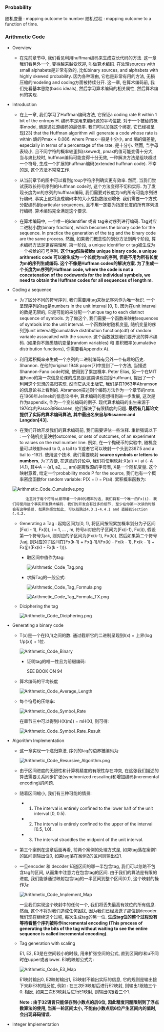### Probability ###
随机变量 : mapping outcome to number
随机过程 : mapping outcome to a function of time.


### Arithmetic Code ###

- Overview

	- 在先前章节中, 我们看见利用huffman编码来生成变长代码的方法. 这一章我们看另外一个, 变得越来越受欢迎, 叫做算术编码. 在处理sources with small alphabets是非常有效的, 比如binary sources, and alphabets with highly skewed probability. 因为各种理由, 它也是非常有用的方法,       无损压缩的modeling and coding方面被持续分开. 这一章, 在算术编码前, 我们先看基本思路(basic ideals), 然后学习算术编码的相关属性, 然后算术编码的实现.

- Introduction

	- 在上一章, 我们学习了Huffman编码方法, 它保证a coding rate R within 1 bit of the entropy H. 编码率是用来编码源的平均位数. 对于一个被给的概率model, 熵是通过源编码的最低率. 我们可以加强这个绑定. 它已经被呈现[23] that the Huffman algorithm will generate a code whose rate is within 熵的Pmax + 0.086. where Pmax一般是十分小, and 熵的偏差量, especially in terms of a percentage of the rate, 是十分小. 然而, 当字母表较小, 且不同字符的概率较歪斜(skewed), pmax的值可能变得十分大, 当与熵比较时, huffman编码可能变得十分无效, 一种解决方法是组块超过一个符号, 生成一个扩展的huffman编码(extended huffman code). 不幸的是, 这个方法不常常工作.  

	- 从当前章节的图中可以看到group字符序列确实更有效率. 然而, 当我们尝试获取长符号序列的Huffman code时, 这个方法变得不切和实际. 为了发现长度为m的序列的huffman编码, 我们需要对长度为m的所有可能序列进行编码, 事实上这将造成编码本的大小成指数级别增长. 我们需要一个方式.  分配编码到particular sequences, 且不用一定要为指定长度的所有序列进行编码. 算术编码完全满足这个要求. 

	- 在算术编码中, 一个唯一的identifier 或者 tag来对序列进行编码. Tag对应二进制小数(binary fraction), which becomes the binary code for the sequence. In practice the generation of the tag and the binary code are the same process. 然而, 如果我们概念性的划分方法到两个阶段, 算术编码方法是更容易理解. 第一阶段, a unique identifier or tag被生成为一个被给的符号序列. **这个tag然后被给a unique binary code. a unique arithmetic code 可以被生成为一个长度为m的序列, 但是不用为所有长度为m的序列生成编码. 这个不像是Huffman codes的解决方案. 为了生成一个长度为m序列的Huffman code, where the code is  not a concatenation of the codewords for the individual symbols, we need to obtain the Huffman codes for all sequences of length m.**  

- Coding a sequence
		
	- 为了区分不同的符号序列, 我们需要用tag来标记序列作为唯一标识. 一个呈现序列的tag是numbers in the unit interval [0, 1). 因为在unit interval的数是无限的, 它是可能的来分配一个unique tag to each distinct sequence of symbols. 为了做这个, 我们需要一个函数来映射sequences of symbols into the unit interval. 一个函数映射随机变量, 随机变量的序列到unit interval是cumulative distribution function(cdf) of random variable assocaited with the source. 这个函数就是我们要开发的算术编码. (如果你不熟悉随机变量(random variables) 和 累积概率(cumulative distribution functions), 你需要看Appendix A).

	- 利用累积概率来生成一个序列的二进制编码有另外一个有趣的历史. Shannon. 在他的original 1948 paper[7]中提到了一个方法, 当描述Shannon-Fano code时候, 使用到了累加概率. Peter Elias, 另一个在MIT里Fano的第一次信息论课的成员是(这类课也包括Huffman), 提出了一个利用这个思想的递归实现. 然而它从未出版它, 我们是在1963年Abramson的信息论书上看到的. Abramson描述则个编码方法作为一个章节的note. 在1968年Jelinek的信息论书中, 算术编码的思想得到进一步发展, 这次是作为appendix, 作为一个变长编码的例子. 现代算术编码的出生来源于1976年的Pasco和Rissanen, 他们解决了有限精度的问题. **最后有几篇论文提供了实际的算术编码算法, 其中最出名来自与Rissanen and Langdon[43].**

	- 在我们开始开发我们的算术编码前, 我们需要评估一些注释. 重新强调以下 : 一个随机变量映射outcomes, or sets of outcomes, of an experiment to values on the real number line. 例如, 在一个抛硬币的实验中, 随机变量可以映射head to 0, a tail to 1(或者它可以映射一个头到2367.5 and a tial to -192). 使用这个技术, 我们需要映射 **source symbols or letters to numbers**, 为了方便, 在这章的讨论中, 我们将使用映射:X(ai) = i    ai (- A  (4.1), 其中A = {a1, a2, ..., am}是离散源的字母表, X是一个随机变量. 这个映射意着, 给定一个probability mode P for the source, 我们也有一个概率密度函数for random variable: P(X = i) = P(ai).  累积概率函数为:

	![Arithmetic_Code_Cumulative.png](./Picture_Data_Compress/Arithmetic_Code_Cumulative.png)

			注意对于每个符号ai都带着一个非0的概率的话, 我们将有一个唯一的Fx(i). 我们将使用这个事实开发算术编码. 我们的开发会有过多的细节, 至少在你第一次读的时候会有这种感觉. 如果你感觉如此, 可以线跳过4.3.1-4.4.1 and 直接到Section 4.4.2.


	- Generating a Tag : 起始区间为[0, 1), 将区间按照累加概率划分为子区间 [Fx(i - 1), Fx(i)), i = 1, ... , m, 符号ai对应的子区间为[Fx(i-1), Fx(i)), 假设第一个符号为ak, 则对应的子区间为[Fx(k-1), Fx(k)), 然后如果第二个符号为aj, 则对应的子区间在[Fx(k-1) + Fx(j-1)/(Fx(k) - Fx(k - 1), Fx(k - 1) + Fx(j)/(Fx(k) - Fx(k - 1))). 

		- 取区间中值作为tag:

			![Arithmetic_Code_Tag.png](./Picture_Data_Compress/Arithmetic_Code_Tag.png)


		- 求解Tag的一般公式:


			![Arithmetic_Code_Tag_Formula.png](./Picture_Data_Compress/Arithmetic_Code_Tag_Formula.png)


			![Arithmetic_Code_Tag_Formula_TX.png](./Picture_Data_Compress/Arithmetic_Code_Tag_Formula_TX.png)



	- Diciphering the tag


		![Arithmetic_Code_Diciphering.png](./Picture_Data_Compress/Arithmetic_Code_Diciphering.png)

- Generating a binary code

	- T(x)是一个在[0,1)之间的数. 通过截断它的二进制呈现到l(x) = 上界(log 1/p(x)) + 1位.



		![Arithmetic_Code_Binary](./Picture_Data_Compress/Arithmetic_Code_Binary.png)	

		- 证明tag的唯一性且为前缀编码: 
			
			SEE BOOK ON 94

	- 算术编码的平均长度


		![Arithmetic_Code_Average_Length](./Picture_Data_Compress/Arithmetic_Code_Average_Length.png) 

	- 每个符号的压缩率:


		![Arithmetic_Code_Symbol_Rate](./Picture_Data_Compress/Arithmetic_Code_Symbol_Rate.png)

		在章节三中可以得到H(X(m)) = mH(X), 则可得:


		![Arithmetic_Code_Symbol_Rate_Result](./Picture_Data_Compress/Arithmetic_Code_Symbol_Rate_Result.png)

- Algorithm Implementation

	- 这一章实现一个递归算法, 序列的tag的边界被编码为:


		![Arithmetic_Code_Resursive_Algorithm.png](./Picture_Data_Compress/Arithmetic_Code_Recursive_Algorithm.png)

	- 由于区间进度的无限性和计算机精度的有限性存在冲突, 在这张我们描述的算法需要关系同步扩张(synchronized rescaling)和增加编码(incremental encoding)的问题.

	- 随着区间缩小, 我们有三种可能的情景:

		- 1. The interval is entirely confined to the lower half of the unit interval [0, 0.5).

		- 2. The interval is entirely confined to the upper of the interval [0.5, 1.0).

		- 3. The interval straddles the midpoint of the unit interval. 

	- 第三个案例在这章后面再看, 前两个案例的处理方式是, 如果tag落在案例1的区间则输出位0, 如果tag落在案例2的区间则输出位1.

	- 一旦encoder 和 decoder 知道区间的哪一半包含tag, 我们可以忽略不包含tag的区间, 从而集中注意力在包含tag的区间. 由于我们的算法是有限的进度, 我们能够通过映射包含tag的一半区间到整个区间[0,1), 这个映射的操作为:


		![Arithmetic_Code_Implement_Map](./Picture_Data_Compress/Arithmetic_Code_Implement_Map.png)


		一旦我们实现这个映射中的任何一个, 我们将丢失最高有效位的所有信息. 然而, 这个不将对我们造成任何困扰, 因为我们已经发送了那位到decoder. 我们现在继续这个过程, 每次生成tag的另一位. **生成tag位的整个过程没有等待看整个序列被称作incremental encoding (This process of generating the bits of the tag without waiting to see the entire sequence is called incremental encoding)**.

	- Tag generation with scaling

		E1, E2, E3是在空间较小的时候, 用来扩张空间的公式, 直到区间的l和u不同时在upper或者lower. E3的映射公式为:


		![Arithmetic_Code_E3_Map](./Picture_Data_Compress/Arithmetic_Code_E3_Map.png)


		E1映射输出0, E2映射输出1, E3映射不输出实际的信息, 它的规则是输出接下来非E3的相反位, 例如 : 在三次E3映射后进行E2映射, 则输出1跟随三个0. 相反, 如果三次E3映射后进行E1映射, 则输出0跟着三个1.


		**Note : 由于32语言只能保存到小数点的后6位, 因此精度问题限制到了浮点数算法的使用, 当某一轮区间太小, 不能由小数点后6位产生区间内的值时, 会出现译码错误.**

- Integer Implementation

